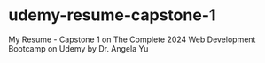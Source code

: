 # udemy-resume-capstone-1
My Resume - Capstone 1 on The Complete 2024 Web Development Bootcamp on Udemy by Dr. Angela Yu
